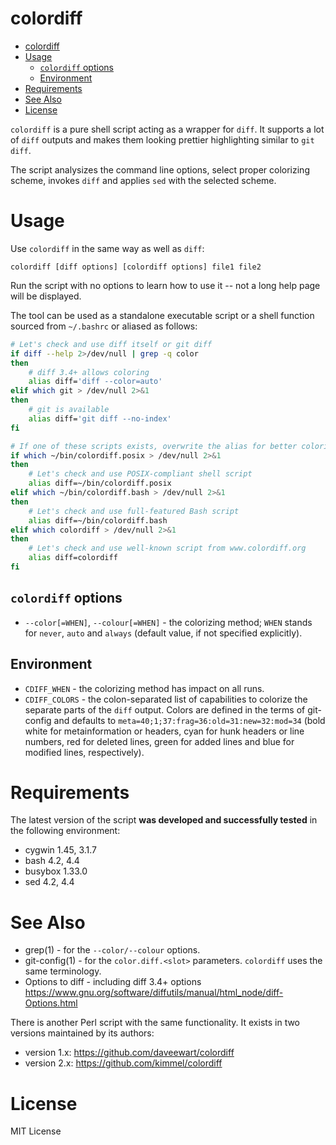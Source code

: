 # colordiff

<!-- md-toc-begin -->
* [colordiff](#colordiff)
* [Usage](#usage)
  * [`colordiff` options](#colordiff-options)
  * [Environment](#environment)
* [Requirements](#requirements)
* [See Also](#see-also)
* [License](#license)
<!-- md-toc-end -->

`colordiff` is a pure shell script acting as a wrapper for `diff`. It supports a lot of `diff` outputs and makes them looking prettier highlighting similar to `git diff`.

The script analysizes the command line options, select proper colorizing scheme, invokes `diff` and applies `sed` with the selected scheme.

# Usage

Use `colordiff` in the same way as well as `diff`:

```
colordiff [diff options] [colordiff options] file1 file2
```

Run the script with no options to learn how to use it -- not a long help page will be displayed.

The tool can be used as a standalone executable script or a shell function sourced from `~/.bashrc` or aliased as follows:

```sh
# Let's check and use diff itself or git diff
if diff --help 2>/dev/null | grep -q color
then
	# diff 3.4+ allows coloring
	alias diff='diff --color=auto'
elif which git > /dev/null 2>&1
then
	# git is available
	alias diff='git diff --no-index'
fi

# If one of these scripts exists, overwrite the alias for better colorizing
if which ~/bin/colordiff.posix > /dev/null 2>&1
then
	# Let's check and use POSIX-compliant shell script
	alias diff=~/bin/colordiff.posix
elif which ~/bin/colordiff.bash > /dev/null 2>&1
then
	# Let's check and use full-featured Bash script
	alias diff=~/bin/colordiff.bash
elif which colordiff > /dev/null 2>&1
then
	# Let's check and use well-known script from www.colordiff.org
	alias diff=colordiff
fi
```

## `colordiff` options

* `--color[=WHEN]`, `--colour[=WHEN]` - the colorizing method; `WHEN` stands for `never`, `auto` and `always` (default value, if not specified explicitly).

## Environment

* `CDIFF_WHEN` - the colorizing method has impact on all runs.
* `CDIFF_COLORS` - the colon-separated list of capabilities to colorize the separate parts of the `diff` output. Colors are defined in the terms of git-config and defaults to `meta=40;1;37:frag=36:old=31:new=32:mod=34` (bold white for metainformation or headers, cyan for hunk headers or line numbers, red for deleted lines, green for added lines and blue for modified lines, respectively).

# Requirements

The latest version of the script __was developed and successfully tested__ in the following environment:

* cygwin 1.45, 3.1.7
* bash 4.2, 4.4
* busybox 1.33.0
* sed 4.2, 4.4

# See Also

* grep(1) - for the `--color/--colour` options.
* git-config(1) - for the `color.diff.<slot>` parameters. `colordiff` uses the same terminology.
* Options to diff - including diff 3.4+ options https://www.gnu.org/software/diffutils/manual/html_node/diff-Options.html

There is another Perl script with the same functionality. It exists in two versions maintained by its authors:

* version 1.x: https://github.com/daveewart/colordiff
* version 2.x: https://github.com/kimmel/colordiff

# License

MIT License
